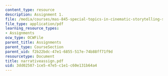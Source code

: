 ```yaml
---
content_type: resource
description: Assignment 1.
file: /media/courses/mas-845-special-topics-in-cinematic-storytelling-spring-2004/3dd025871ce547e5c1e1c60e131b64a4_narrativeassign.pdf
file_type: application/pdf
learning_resource_types:
- Assignments
ocw_type: OCWFile
parent_title: Assignments
parent_type: CourseSection
parent_uid: f2b22bdc-47e1-6855-517e-74b88ff71f9d
resourcetype: Document
title: narrativeassign.pdf
uid: 3dd02587-1ce5-47e5-c1e1-c60e131b64a4
---
```

